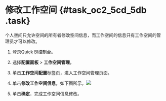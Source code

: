 # 修改工作空间 {#task_oc2_5cd_5db .task}

个人空间只允许空间的所有者修改空间信息，而工作空间的信息只有工作空间的管理员才可以修改。

1.  登录Quick BI控制台。 
2.  选择**配置面板** \> **工作空间管理**。 
3.  单击**工作空间配置**标签页，进入工作空间管理页面。 
4.   单击**修改工作空间信息**，如下图所示。![](http://static-aliyun-doc.oss-cn-hangzhou.aliyuncs.com/assets/img/9160/15468492201124_zh-CN.png)

 
5.  单击**确定**，完成工作空间信息修改。 

